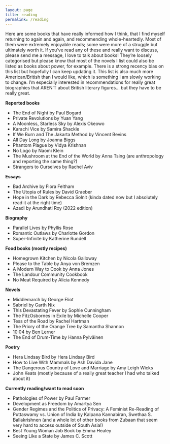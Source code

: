 ```yaml
---
layout: page
title: reading
permalink: /reading
---
```


<p>Here are some books that have really informed how I think, that I find myself returning to again and again, and recommending whole-heartedly. Most of them were extremely enjoyable reads; some were more of a struggle but ultimately worth it. If you’ve read any of these and really want to discuss, please send me a message, I love to talk about books! They’re loosely categorised but please know that most of the novels I list could also be listed as books about power, for example. There is a strong recency bias on this list but hopefully I can keep updating it. This list is also much more American/British than I would like, which is something I am slowly working to change. I’m especially interested in recommendations for really great biographies that AREN’T about British literary figures… but they have to be really great.</p> 

<b>Reported books </b>

<ul>
<li>The End of Night by Paul Bogard</li>
<li>Private Revolutions by Yuan Yang</li>
<li>A Moonless, Starless Sky by Alexis Okeowo</li>
<li>Karachi Vice by Samira Shackle </li>
<li>If We Burn and The Jakarta Method by Vincent Bevins </li>
<li>All Day Long by Joanna Biggs</li>
<li>Phantom Plague by Vidya Krishnan </li>
<li>No Logo by Naomi Klein</li>
<li>The Mushroom at the End of the World by Anna Tsing (are anthropology and reporting the same thing?)</li>
<li>Strangers to Ourselves by Rachel Aviv</li>

</ul>

<b>Essays </b>

<ul>
<li>Bad Archive by Flora Feltham </li>
<li>The Utopia of Rules by David Graeber</li>
<li>Hope in the Dark by Rebecca Solnit (kinda dated now but I absolutely read it at the right time)</li>
<li>Azadi by Arundhati Roy (2022 edition)</li>
</ul>

<b>Biography </b>

<ul>
<li>Parallel Lives by Phyllis Rose</li>
<li>Romantic Outlaws by Charlotte Gordon</li>
<li>Super-Infinite by Katherine Rundell </li>
</ul>

<b>Food books (mostly recipes) </b>

<ul>
<li>Homegrown Kitchen by Nicola Galloway </li>
<li>Please to the Table by Anya von Bremzen </li>
<li>A Modern Way to Cook by Anna Jones </li>
<li>The Landour Community Cookbook  </li>
<li>No Meat Required by Alicia Kennedy</li>
</ul>

<b>Novels </b>

<ul>
<li>Middlemarch by George Eliot</li>
<li>Sabriel by Garth Nix </li>
<li>This Devastating Fever by Sophie Cunningham</li>
<li>The FitzOsbornes in Exile by Michelle Cooper </li>
<li>Tess of the Road by Rachel Hartman </li>
<li>The Priory of the Orange Tree by Samantha Shannon </li>
<li>10:04 by Ben Lerner</li>
<li>The End of Drum-Time by Hanna Pylväinen</li>
</ul>

<b>Poetry </b>

<ul>
<li>Hera Lindsay Bird by Hera Lindsay Bird</li>
<li>How to Live With Mammals by Ash Davida Jane</li>
<li>The Dangerous Country of Love and Marriage by Amy Leigh Wicks </li>
<li>John Keats (mostly because of a really great teacher I had who talked about it)</li>
</ul>

<b>Currently reading/want to read soon </b>

<ul>
<li>Pathologies of Power by Paul Farmer</li>
<li>Development as Freedom by Amartya Sen</li>
<li>Gender Regimes and the Politics of Privacy: A Feminist Re-Reading of Puttaswamy vs. Union of India by Kalpana Kannabiran, Swethaa S. Ballakrishnen (and a whole lot of other books from Zubaan that seem very hard to access outside of South Asia!) </li>
<li>Best Young Woman Job Book by Emma Healey</li>
<li>Seeing Like a State by James C. Scott </li>
</ul>
